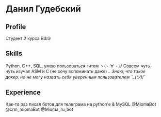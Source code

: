# Данил Гудебский

## Profile
Студент 2 курса ВШЭ

## Skills
Python, C++, SQL, умею пользоваться гитом ヽ(・∀・)ﾉ
Совсем чуть-чуть изучал ASM и С (не хочу вспоминать даже) ._.
Знаю, что такое докер, но не могу назвать себя уверенным пользователем ¯\_(ツ)_/¯

## Experience
Как-то раз писал ботов для телеграма на python'e & MySQL @MiomaBot @crm_miomaBot @Mioma_ru_bot
